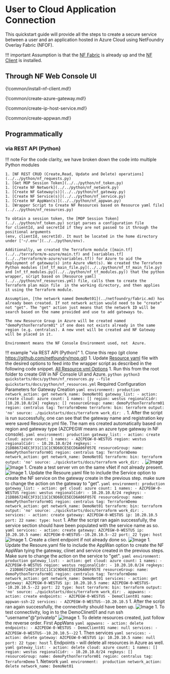# User to Cloud Application Connection
This quickstart guide will provide all the steps to create a secure service between a user and an application hosted in Azure Cloud using NetFoundry Overlay Fabric (NFOF).

!!! important
    Assumption is that the [NF Fabric](../netfoundry/fabric.md) is already up and the [NF Client](../netfoundry/client.md) is installed.

## Through NF Web Console UI

{!common/install-nf-client.md!}

{!common/create-azure-gateway.md!}

{!common/create-ip-host-service.md!}

{!common/create-appwan.md!}

## Programmatically

### via REST API (Python)

!!! note
    For the code clarity, we have broken down the code into multiple Python modules  

    1. [NF REST CRUD (Create,Read, Update and Delete) operations](../../python/nf_requests.py)
    1. [Get MOP Session Token](../../python/nf_token.py)
    1. [Create NF Network](../../python/nf_network.py)
    1. [Create NF Gateway(s)](../../python/nf_gateway.py)
    1. [Create NF Service(s)](../../python/nf_service.py)
    1. [Create NF AppWan(s)](../../python/nf_appwan.py)
    1. [Wrapper Script to Create NF Resources based on Resource yaml file](../../python/nf_resources.py)

    To obtain a session token, the [MOP Session Token](../../python/nf_token.py) script parses a configuration file
    for clientId, and secretId if they are not passed to it through the positional arguments
    (env, clientId, secretId). It must be located in the home directory under ['~/.env'](../../python/env).

    Additionally, we created the Terraform module ([main.tf](../../terraform/m-azure/main.tf) and [variables.tf](../../terraform/m-azure/variables.tf)) for Azure to aid the deployment of gateway(s) into Azure vNet(s). We created the Terraform Python modules ([nf_tf_main_file.py](../../python/nf_tf_main_file.py) and [nf_tf_modules.py](../../python/nf_tf_modules.py)) that the python wrapper, script based on [Resource yaml](../../python/nf_resources.yml) file, calls them to create the Terraform plan main file  in the working directory, and then applies it using the Terraform module.

    Assumption, [the network named DemoNet01](../netfoundry/fabric.md) has already been created. If not network action would need to be "create" not "get". The "get" action just means that the network ID will be search based on the name provided and use to add gateways to.

    The new Resource Group in Azure will be created named "demoPythonTerraform01" if one does not exists already in the same region (e.g. centralus). A new vnet will be created and NF Gateway will be placed in it.

    Environment means the NF Console Environment used, not  Azure.

!!! example "via REST API (Python)"
    1. Clone this repo (git clone https://github.com/netfoundry/mop.git)
    1. Update [Resource yaml](../../python/nf_resources.yml) file with the desired options to feed into the wrapper script as described
    in the following code snippet.
    [All Resource.yml Options](./README.md)
    1. Run this from the root folder to create GW in NF Console UI and Azure.
    ``` python
    python3 quickstarts/docs/python/nf_resources.py --file quickstarts/docs/python/nf_resources.yml
    ```
    Required Configuration Parameters for Gateway Creation
    ``` yaml
    environment: production
    network_action: get
    network_name: DemoNet01
    gateway_list:
    - action: create
      cloud: azure
      count: 1
      names: []
      region: westus
      regionalCidr: [10.20.10.0/24]
      regkeys: []
      resourceGroup:
        name: demoPythonTerraform01
        region: centralus
      tag: TerraformDemo
    terraform:
      bin: terraform
      output: 'no'
      source: ./quickstarts/docs/terraform
      work_dir: .
    ```
    1. After the script is run successfully, one can see that the gateway name and registration key were saved Resource.yml file. The nam eis created automatically based on region and gateway type (AZCPEGW means an azure type gateway in NF console).
    ``` yaml
    environment: production
    gateway_list:
    - action: create
      cloud: azure
      count: 1
      names:
      - AZCPEGW-0-WESTUS
      region: westus
      regionalCidr:
      - 10.20.10.0/24
      regkeys:
      - 21DB86724EC3F31C11C1C9D68CE5ECD6A06F057E
      resourceGroup:
        name: demoPythonTerraform01
        region: centralus
      tag: TerraformDemo
    network_action: get
    network_name: DemoNet01
    terraform:
      bin: terraform
      output: 'no'
      source: ./quickstarts/docs/terraform
      work_dir: .
    ```
    ![Image](../images/CreateManagedGatewayAzure11.png)
    ![Image](../images/CreateManagedGatewayAzure12.png)
    1. Create a test server vm on the same vNet if not already present.
    ![Image](../images/CreateManagedGatewayAzure13.png)
    1. Update the Resoure.yaml file to include the Service option to create the NF service on the gateway create in the previous step. make sure to change the action on the gateway to "get".
    ``` yaml
    environment: production
    gateway_list:
    - action: get
      cloud: azure
      count: 1
      names:
      - AZCPEGW-0-WESTUS
      region: westus
      regionalCidr:
      - 10.20.10.0/24
      regkeys:
      - 21DB86724EC3F31C11C1C9D68CE5ECD6A06F057E
      resourceGroup:
        name: demoPythonTerraform01
        region: centralus
      tag: TerraformDemo
    network_action: get
    network_name: DemoNet01
    terraform:
      bin: terraform
      output: 'no'
      source: ./quickstarts/docs/terraform
      work_dir: .
      services:
      - action: create
        gateway: AZCPEGW-0-WESTUS
        ip: 10.20.10.5
        port: 22
        name:
        type: host
    ```
    1. After the script ran again successfully, the service section should have been populated with the service name as so.
    ``` yaml
    services:
    - action: create
      gateway: AZCPEGW-0-WESTUS
      ip: 10.20.10.5
      name: AZCPEGW-0-WESTUS--10.20.10.5--22
      port: 22
      type: host
    ```
    ![Image](../images/CreateService07.png)
    1. Create a client endpoint if not already done so.
    ![Image](../images/DemoClient01.png)
    1. Update the Resoure.yaml file to include the AppWan option to create the NF AppWan tying the gateway, clinet and service created in the previous steps. Make sure to change the action on the service to "get".
    ``` yaml
    environment: production
    gateway_list:
    - action: get
      cloud: azure
      count: 1
      names:
      - AZCPEGW-0-WESTUS
      region: westus
      regionalCidr:
      - 10.20.10.0/24
      regkeys:
      - 21DB86724EC3F31C11C1C9D68CE5ECD6A06F057E
      resourceGroup:
        name: demoPythonTerraform01
        region: centralus
      tag: TerraformDemo
    network_action: get
    network_name: DemoNet01
    services:
    - action: get
      gateway: AZCPEGW-0-WESTUS
      ip: 10.20.10.5
      name: AZCPEGW-0-WESTUS--10.20.10.5--22
      port: 22
      type: host
    terraform:
      bin: terraform
      output: 'no'
      source: ./quickstarts/docs/terraform
      work_dir: .
    appwans:
    - action: create
      endpoints:
      - AZCPEGW-0-WESTUS
      - DemoClient01
      name: appwan-ssh-22
      services:
      - AZCPEGW-0-WESTUS--10.20.10.5
    ```
    1. After the script ran again successfully, the connectivity should have been up.
    ![Image](../images/CreateAppWan06.png)
    1. To test connectivity, log in to the DemoClinet01 and run ssh "username"@"privateIp"
    ![Image](../images/DemoClientTestSsh01.png)
    1. To delete resources created, just follow the reverse order. First AppWans
    ``` yaml
    appwans:
    - action: delete
      endpoints:
      - AZCPEGW-0-WESTUS
      - DemoClient01
      name: null
      services:
      - AZCPEGW-0-WESTUS--10.20.10.5--22
    ```
    1. Then services
    ``` yaml
    services:
    - action: delete
      gateway: AZCPEGW-0-WESTUS
      ip: 10.20.10.5
      name: null
      port: 22
      type: host
    ```
    1. Endpoints - will delete all resources in Azure as well.
    ``` yaml
    gateway_list:
    - action: delete
      cloud: azure
      count: 1
      names: []
      region: westus
      regionalCidr:
      - 10.20.10.0/24
      regkeys: []
      resourceGroup:
        name: demoPythonTerraform01
        region: centralus
      tag: TerraformDemo
    ```
    1. Network
    ``` yaml
    environment:  production
    network_action: delete
    network_name: DemoNet01
    ```
